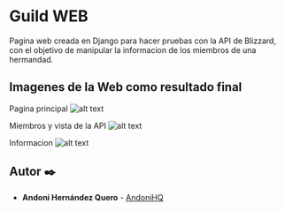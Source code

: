# Guild WEB

Pagina web creada en Django para hacer pruebas con la API de Blizzard, con el objetivo de manipular la informacion de los miembros de una hermandad.


## Imagenes de la Web como resultado final

Pagina principal
![alt text](https://github.com/AndoniHQ/GuildWeb/blob/master/index.png?raw=true)

Miembros y vista de la API
![alt text](https://github.com/AndoniHQ/GuildWeb/blob/master/Miembros.png?raw=true)

Informacion
![alt text](https://github.com/AndoniHQ/GuildWeb/blob/master/Informacion.png?raw=true)

## Autor ✒️

* **Andoni Hernández Quero** - [AndoniHQ](https://github.com/AndoniHQ)
